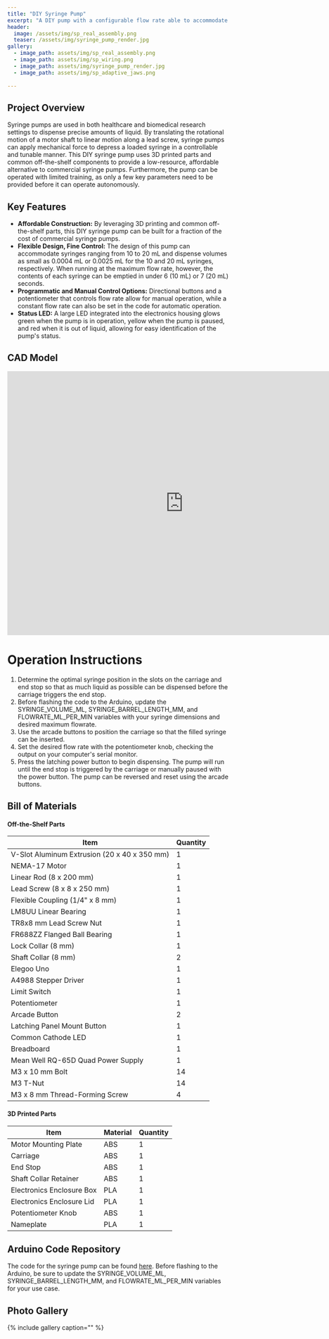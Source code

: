 ```yaml
---
title: "DIY Syringe Pump"
excerpt: "A DIY pump with a configurable flow rate able to accommodate syringes from 10 to 20 mL."
header:
  image: /assets/img/sp_real_assembly.png
  teaser: /assets/img/syringe_pump_render.jpg
gallery:
  - image_path: assets/img/sp_real_assembly.png
  - image_path: assets/img/sp_wiring.png
  - image_path: assets/img/syringe_pump_render.jpg
  - image_path: assets/img/sp_adaptive_jaws.png
   
---
```


## Project Overview
Syringe pumps are used in both healthcare and biomedical research settings to dispense precise amounts of liquid. By translating the rotational motion of a motor shaft to linear motion along a lead screw, syringe pumps can apply mechanical force to depress a loaded syringe in a controllable and tunable manner. This DIY syringe pump uses 3D printed parts and common off-the-shelf components to provide a low-resource, affordable alternative to commercial syringe pumps. Furthermore, the pump can be operated with limited training, as only a few key parameters need to be provided before it can operate autonomously.

## Key Features
* **Affordable Construction:** By leveraging 3D printing and common off-the-shelf parts, this DIY syringe pump can be built for a fraction of the cost of commercial syringe pumps.
* **Flexible Design, Fine Control:** The design of this pump can accommodate syringes ranging from 10 to 20 mL and dispense volumes as small as 0.0004 mL or 0.0025 mL for the 10 and 20 mL syringes, respectively. When running at the maximum flow rate, however, the contents of each syringe can be emptied in under 6 (10 mL) or 7 (20 mL) seconds.
* **Programmatic and Manual Control Options:** Directional buttons and a potentiometer that controls flow rate allow for manual operation, while a constant flow rate can also be set in the code for automatic operation.
* **Status LED:** A large LED integrated into the electronics housing glows green when the pump is in operation, yellow when the pump is paused, and red when it is out of liquid, allowing for easy identification of the pump's status.

## CAD Model
<iframe src="https://vanderbilt968.autodesk360.com/shares/public/SHd38bfQT1fb47330c99b5e130da64a74320?mode=embed" width="800" height="600" allowfullscreen="true" webkitallowfullscreen="true" mozallowfullscreen="true"  frameborder="0"></iframe>

# Operation Instructions
1. Determine the optimal syringe position in the slots on the carriage and end stop so that as much liquid as possible can be dispensed before the carriage triggers the end stop.
2. Before flashing the code to the Arduino, update the SYRINGE_VOLUME_ML, SYRINGE_BARREL_LENGTH_MM, and FLOWRATE_ML_PER_MIN variables with your syringe dimensions and desired maximum flowrate.
3. Use the arcade buttons to position the carriage so that the filled syringe can be inserted. 
4. Set the desired flow rate with the potentiometer knob, checking the output on your computer's serial monitor.
5. Press the latching power button to begin dispensing. The pump will run until the end stop is triggered by the carriage or manually paused with the power button. The pump can be reversed and reset using the arcade buttons.

## Bill of Materials
#### Off-the-Shelf Parts

| Item | Quantity |
| --- | --- |
| V-Slot Aluminum Extrusion (20 x 40 x 350 mm) | 1 |
| NEMA-17 Motor | 1 |
| Linear Rod (8 x 200 mm) | 1 |
| Lead Screw (8 x 8 x 250 mm) | 1 |
| Flexible Coupling (1/4" x 8 mm) | 1 |
| LM8UU Linear Bearing | 1 |
| TR8x8 mm Lead Screw Nut | 1 |
| FR688ZZ Flanged Ball Bearing | 1 |
| Lock Collar (8 mm) | 1 |
| Shaft Collar (8 mm) | 2 |
| Elegoo Uno | 1 |
| A4988 Stepper Driver | 1 |
| Limit Switch | 1 |
| Potentiometer | 1 |
| Arcade Button | 2 |
| Latching Panel Mount Button | 1 |
| Common Cathode LED | 1 |
| Breadboard | 1 |
| Mean Well RQ-65D Quad Power Supply | 1 |
| M3 x 10 mm Bolt | 14 |
| M3 T-Nut | 14 |
| M3 x 8 mm Thread-Forming Screw | 4 |

#### 3D Printed Parts

| Item | Material | Quantity |
| --- | --- | --- |
| Motor Mounting Plate | ABS | 1 |
| Carriage | ABS | 1 |
| End Stop | ABS | 1 |
| Shaft Collar Retainer | ABS | 1 |
| Electronics Enclosure Box | PLA | 1 |
| Electronics Enclosure Lid | PLA | 1 |
| Potentiometer Knob | ABS | 1 |
| Nameplate | PLA | 1 |

## Arduino Code Repository
The code for the syringe pump can be found [here](https://github.com/kyle-vallone/kyle-vallone.github.io/blob/main/assets/Syringe_Pump_Arduino_Code). Before flashing to the Arduino, be sure to update the SYRINGE_VOLUME_ML, SYRINGE_BARREL_LENGTH_MM, and FLOWRATE_ML_PER_MIN variables for your use case.

## Photo Gallery

{% include gallery caption="" %}
